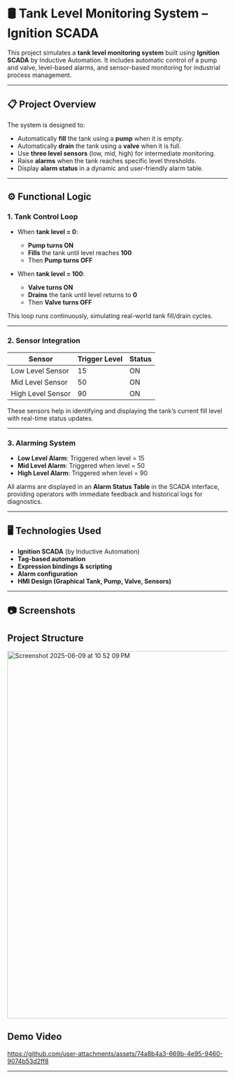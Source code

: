 # 🛢️ Tank Level Monitoring System – Ignition SCADA

This project simulates a **tank level monitoring system** built using **Ignition SCADA** by Inductive Automation. It includes automatic control of a pump and valve, level-based alarms, and sensor-based monitoring for industrial process management.

---

## 📋 Project Overview

The system is designed to:
- Automatically **fill** the tank using a **pump** when it is empty.
- Automatically **drain** the tank using a **valve** when it is full.
- Use **three level sensors** (low, mid, high) for intermediate monitoring.
- Raise **alarms** when the tank reaches specific level thresholds.
- Display **alarm status** in a dynamic and user-friendly alarm table.

---

## ⚙️ Functional Logic

### 1. **Tank Control Loop**

- When **tank level = 0**:
  - **Pump turns ON**
  - **Fills** the tank until level reaches **100**
  - Then **Pump turns OFF**

- When **tank level = 100**:
  - **Valve turns ON**
  - **Drains** the tank until level returns to **0**
  - Then **Valve turns OFF**

This loop runs continuously, simulating real-world tank fill/drain cycles.

---

### 2. **Sensor Integration**

| Sensor             | Trigger Level | Status |
|--------------------|---------------|--------|
| Low Level Sensor   | 15            | ON     |
| Mid Level Sensor   | 50            | ON     |
| High Level Sensor  | 90            | ON     |

These sensors help in identifying and displaying the tank’s current fill level with real-time status updates.

---

### 3. **Alarming System**

- **Low Level Alarm**: Triggered when level = 15
- **Mid Level Alarm**: Triggered when level = 50
- **High Level Alarm**: Triggered when level = 90

All alarms are displayed in an **Alarm Status Table** in the SCADA interface, providing operators with immediate feedback and historical logs for diagnostics.

---

## 🖥️ Technologies Used

- **Ignition SCADA** (by Inductive Automation)
- **Tag-based automation**
- **Expression bindings & scripting**
- **Alarm configuration**
- **HMI Design (Graphical Tank, Pump, Valve, Sensors)**

---

## 📷 Screenshots

## Project Structure

<img width="839" alt="Screenshot 2025-06-09 at 10 52 09 PM" src="https://github.com/user-attachments/assets/652aaa2b-1347-4b27-bb64-04558c54e041" />

## Demo Video


https://github.com/user-attachments/assets/74a8b4a3-669b-4e95-9460-9074b53d2ff8


---
